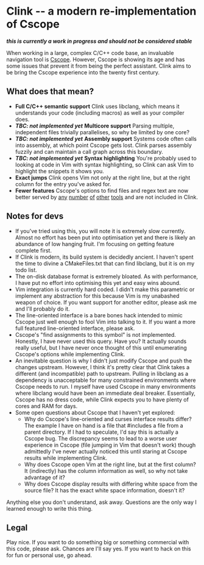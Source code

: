 # Clink -- a modern re-implementation of Cscope

**_this is currently a work in progress and should not be considered stable_**

When working in a large, complex C/C++ code base, an invaluable navigation tool
is [Cscope](http://cscope.sourceforge.net/). However, Cscope is showing its age
and has some issues that prevent it from being the perfect assistant. Clink aims
to be bring the Cscope experience into the twenty first century.

## What does that mean?

  * **Full C/C++ semantic support** Clink uses libclang, which means it
    understands your code (including macros) as well as your compiler does.
  * **_TBC: not implemented yet_** **Multicore support** Parsing multiple,
    independent files trivially parallelises, so why be limited by one core?
  * **_TBC: not implemented yet_** **Assembly support** Systems code often calls
    into assembly, at which point Cscope gets lost. Clink parses assembly
    fuzzily and can maintain a call graph across this boundary.
  * **_TBC: not implemented yet_** **Syntax highlighting** You're probably used
    to looking at code in Vim with syntax highlighting, so Clink can ask Vim to
    highlight the snippets it shows you.
  * **Exact jumps** Clink opens Vim not only at the right line, but at the right
    column for the entry you've asked for.
  * **Fewer features** Cscope's options to find files and regex text are now
    better served by [any](http://blog.burntsushi.net/ripgrep/)
    [number](http://geoff.greer.fm/ag/) [of](http://beyondgrep.com/)
    [other](https://en.wikipedia.org/wiki/Grep)
    [tools](https://en.wikipedia.org/wiki/Sed) and are not included in Clink.

## Notes for devs

  * If you've tried using this, you will note it is extremely slow currently.
    Almost no effort has been put into optimisation yet and there is likely an
    abundance of low hanging fruit. I'm focusing on getting feature complete
    first.
  * If Clink is modern, its build system is decidedly ancient. I haven't spent
    the time to divine a CMakeFiles.txt that can find libclang, but it is on my
    todo list.
  * The on-disk database format is extremely bloated. As with performance, I
    have put no effort into optimising this yet and easy wins abound.
  * Vim integration is currently hard coded. I didn't make this parametric
    or implement any abstraction for this because Vim is my unabashed weapon of
    choice. If you want support for another editor, please ask me and I'll
    probably do it.
  * The line-oriented interface is a bare bones hack intended to mimic Cscope
    just well enough to fool Vim into talking to it. If you want a more full
    featured line-oriented interface, please ask.
  * Cscope's "find assignments to this symbol" is not implemented. Honestly, I
    have never used this query. Have you? It actually sounds really useful, but
    I have never once thought of this until enumerating Cscope's options while
    implementing Clink.
  * An inevitable question is why I didn't just modify Cscope and push the
    changes upstream. However, I think it's pretty clear that Clink takes a
    different (and incompatible) path to upstream. Pulling in libclang as a
    dependency is unacceptable for many constrained environments where Cscope
    needs to run. I myself have used Cscope in many environments where libclang
    would have been an immediate deal breaker. Essentially, Cscope has no dress
    code, while Clink expects you to have plenty of cores and RAM for days.
  * Some open questions about Cscope that I haven't yet explored:
    * Why do Cscope's line-oriented and curses interface results differ? The
      example I have on hand is a file that #includes a file from a parent
      directory. If I had to speculate, I'd say this is actually a Cscope bug.
      The discrepancy seems to lead to a worse user experience in Cscope (file
      jumping in Vim that doesn't work) though admittedly I've never actually
      noticed this until staring at Cscope results while implementing Clink.
    * Why does Cscope open Vim at the right line, but at the first column? It
      (indirectly) has the column information as well, so why not take advantage
      of it?
    * Why does Cscope display results with differing white space from the source
      file? It has the exact white space information, doesn't it?

Anything else you don't understand, ask away. Questions are the only way I
learned enough to write this thing.

## Legal

Play nice. If you want to do something big or something commercial with this
code, please ask. Chances are I'll say yes. If you want to hack on this for fun
or personal use, go ahead.

